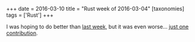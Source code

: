 +++
date = 2016-03-10
title = "Rust week of 2016-03-04"
[taxonomies]
tags = ['Rust']
+++

I was hoping to do better than [last week], but it was even worse...
[just one contribution].

  [last week]: http://tshepang.net/rust-week-of-2016-02-26
  [just one contribution]: https://github.com/rust-lang/cargo/pull/2467
